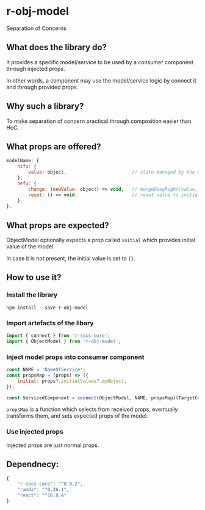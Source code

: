 # r-obj-model

Separation of Concerns

## What does the library do?

It provides a specific model/service to be used by a consumer component through injected props.

In other words, a component may use the model/service logic by connect it and through provided props.

## Why such a library?

To make separation of concern practical through composition easier than HoC.

## What props are offered?

```javascript
modelName: {
    hifu: {
        value: object,                        // state managed by the model.
    },
    hefu: {
        change: (newValue: object) => void,   // mergeDeepRight(value, newValue).
        reset: () => void,                    // reset value to initial.
    },
},
```

## What props are expected?

ObjectModel optionally expects a prop called `initial` which provides initial value of the model.

In case it is not present, the initial value is set to `{}`.

## How to use it?

### Install the library

`npm install --save r-obj-model`

### Import artefacts of the libary

```javascript
import { connect } from 'r-socs-core';
import { ObjectModel } from 'r-obj-model';
```

### Inject model props into consumer component

```javascript
const NAME = 'NameOfService';
const propsMap = (props) => ({
    initial: props?.initialValues?.myObject,
});

const ServicedComponent = connect(ObjectModel, NAME, propsMap)(TargetComponent);
```

`propsMap` is a function which selects from received props, eventually transforms them, and sets expected props of the model.

### Use injected props

Injected props are just normal props.

## Dependnecy:

```javascript
{
    "r-socs-core": "^0.0.2",
    "ramda": "^0.26.1",
    "react": "^16.8.4"
}
```
